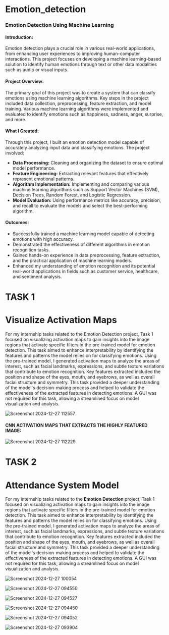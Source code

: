 # Emotion_detection

### **Emotion Detection Using Machine Learning**

#### **Introduction:**
Emotion detection plays a crucial role in various real-world applications, from enhancing user experiences to improving human-computer interactions. This project focuses on developing a machine learning-based solution to identify human emotions through text or other data modalities such as audio or visual inputs.

#### **Project Overview:**
The primary goal of this project was to create a system that can classify emotions using machine learning algorithms. Key steps in the project included data collection, preprocessing, feature extraction, and model training. Various machine learning algorithms were implemented and evaluated to identify emotions such as happiness, sadness, anger, surprise, and more.

#### **What I Created:**
Through this project, I built an emotion detection model capable of accurately analyzing input data and classifying emotions. The project involved:
- **Data Processing:** Cleaning and organizing the dataset to ensure optimal model performance.
- **Feature Engineering:** Extracting relevant features that effectively represent emotional patterns.
- **Algorithm Implementation:** Implementing and comparing various machine learning algorithms such as Support Vector Machines (SVM), Decision Trees, Random Forest, and Logistic Regression.
- **Model Evaluation:** Using performance metrics like accuracy, precision, and recall to evaluate the models and select the best-performing algorithm.

#### **Outcomes:**
- Successfully trained a machine learning model capable of detecting emotions with high accuracy.
- Demonstrated the effectiveness of different algorithms in emotion recognition tasks.
- Gained hands-on experience in data preprocessing, feature extraction, and the practical application of machine learning models.
- Enhanced my understanding of emotion recognition and its potential real-world applications in fields such as customer service, healthcare, and sentiment analysis.

# TASK 1
# Visualize Activation Maps

For my internship tasks related to the Emotion Detection project, Task 1 focused on visualizing activation maps to gain insights into the image regions that activate specific filters in the pre-trained model for emotion detection. This task aimed to enhance interpretability by identifying the features and patterns the model relies on for classifying emotions. Using the pre-trained model, I generated activation maps to analyze the areas of interest, such as facial landmarks, expressions, and subtle texture variations that contribute to emotion recognition. Key features extracted included the position and shape of the eyes, mouth, and eyebrows, as well as overall facial structure and symmetry. This task provided a deeper understanding of the model's decision-making process and helped to validate the effectiveness of the extracted features in detecting emotions. A GUI was not required for this task, allowing a streamlined focus on model visualization and analysis.


![Screenshot 2024-12-27 112557](https://github.com/user-attachments/assets/54d3b4b7-3452-4496-8707-4ab7ef3e737c)



#### **CNN ACTIVATION MAPS THAT EXTRACTS THE HIGHLY FEATURED IMAGE:**


![Screenshot 2024-12-27 112229](https://github.com/user-attachments/assets/bd41a719-edea-44e3-bfcb-823948e1b3b3)



# TASK 2
# Attendance System Model

For my internship tasks related to the **Emotion Detection** project, Task 1 focused on visualizing activation maps to gain insights into the image regions that activate specific filters in the pre-trained model for emotion detection. This task aimed to enhance interpretability by identifying the features and patterns the model relies on for classifying emotions. Using the pre-trained model, I generated activation maps to analyze the areas of interest, such as facial landmarks, expressions, and subtle texture variations that contribute to emotion recognition. Key features extracted included the position and shape of the eyes, mouth, and eyebrows, as well as overall facial structure and symmetry. This task provided a deeper understanding of the model's decision-making process and helped to validate the effectiveness of the extracted features in detecting emotions. A GUI was not required for this task, allowing a streamlined focus on model visualization and analysis. 


![Screenshot 2024-12-27 100054](https://github.com/user-attachments/assets/e7eb30e3-31d9-45b3-b110-0f2da7327e44)

![Screenshot 2024-12-27 094550](https://github.com/user-attachments/assets/fa205f6a-28f4-4b7f-a522-767dae1a0d51)

![Screenshot 2024-12-27 094527](https://github.com/user-attachments/assets/c11e797d-d5b9-4dc9-9675-6cb3fac038f9)

![Screenshot 2024-12-27 094450](https://github.com/user-attachments/assets/0c2449d3-e4d8-49ea-960d-cae939da22f4)

![Screenshot 2024-12-27 094052](https://github.com/user-attachments/assets/e313910b-bf52-4677-abeb-dd4a57bca691)

![Screenshot 2024-12-27 093904](https://github.com/user-attachments/assets/9e2a6d8b-d532-4304-9d7f-a3ff256a2839)
